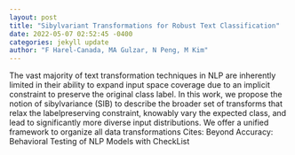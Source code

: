 ```yaml
--- 
layout: post 
title: "Sibylvariant Transformations for Robust Text Classification" 
date: 2022-05-07 02:52:45 -0400 
categories: jekyll update 
author: "F Harel-Canada, MA Gulzar, N Peng, M Kim" 
--- 
```

The vast majority of text transformation techniques in NLP are inherently limited in their ability to expand input space coverage due to an implicit constraint to preserve the original class label. In this work, we propose the notion of sibylvariance (SIB) to describe the broader set of transforms that relax the labelpreserving constraint, knowably vary the expected class, and lead to significantly more diverse input distributions. We offer a unified framework to organize all data transformations Cites: Beyond Accuracy: Behavioral Testing of NLP Models with CheckList